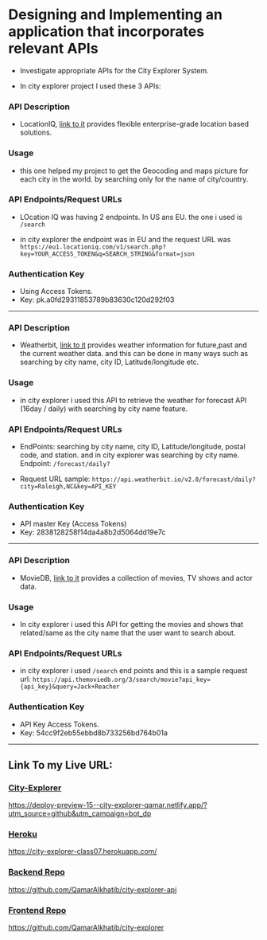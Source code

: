 # Designing and Implementing an application that incorporates relevant APIs

* Investigate appropriate APIs for the City Explorer System.

* In city explorer project I used these 3 APIs:

### API Description

* LocationIQ, [link to it](https://locationiq.com/) provides flexible enterprise-grade location based solutions.

### Usage

* this one helped my project to get the Geocoding and maps picture for each city in the world. by searching only for the name of city/country.

### API Endpoints/Request URLs

* LOcation IQ was having 2 endpoints. In US ans EU. the one i used is ```/search```

* in city explorer the endpoint was in EU and the request URL was
```https://eu1.locationiq.com/v1/search.php?key=YOUR_ACCESS_TOKEN&q=SEARCH_STRING&format=json```

### Authentication Key

* Using Access Tokens.
* Key: pk.a0fd29311853789b83630c120d292f03

----------------------
### API Description

* Weatherbit, [link to it](https://www.weatherbit.io/api) provides weather information for future,past and the current weather data. and this can be done in many ways such as searching by city name, city ID, Latitude/longitude etc. 

### Usage

* in city explorer i used this API to retrieve the weather for forecast API (16day / daily) with searching by city name feature.

### API Endpoints/Request URLs

* EndPoints: searching by city name, city ID, Latitude/longitude, postal code, and station. and in city explorer was searching by city name. Endpoint: ```/forecast/daily?```

* Request URL sample: 
```https://api.weatherbit.io/v2.0/forecast/daily?city=Raleigh,NC&key=API_KEY```


### Authentication Key

* API master Key (Access Tokens)
* Key: 2838128258f14da4a8b2d5064dd19e7c

-------------

### API Description

* MovieDB, [link to it](https://www.themoviedb.org/) provides a collection of movies, TV shows and actor data. 

### Usage

* In city explorer i used this API for getting the movies and shows that related/same as the city name that the user want to search about.
 
### API Endpoints/Request URLs

* in city explorer i used ```/search``` end points and this is a sample request url:
```https://api.themoviedb.org/3/search/movie?api_key={api_key}&query=Jack+Reacher```

### Authentication Key

* API Key Access Tokens.
* Key: 54cc9f2eb55ebbd8b733256bd764b01a

---

## Link To my Live URL:

### [City-Explorer](https://deploy-preview-15--city-explorer-qamar.netlify.app/?utm_source=github&utm_campaign=bot_dp) 
https://deploy-preview-15--city-explorer-qamar.netlify.app/?utm_source=github&utm_campaign=bot_dp 

### [Heroku](https://city-explorer-class07.herokuapp.com/) 
https://city-explorer-class07.herokuapp.com/

### [Backend Repo](https://github.com/QamarAlkhatib/city-explorer-api) 
https://github.com/QamarAlkhatib/city-explorer-api

### [Frontend Repo](https://github.com/QamarAlkhatib/city-explorer) 
https://github.com/QamarAlkhatib/city-explorer
